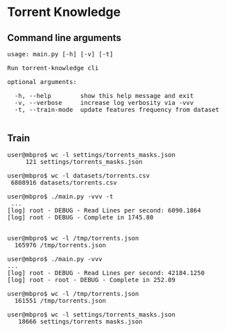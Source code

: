 # Torrent Knowledge


## Command line arguments
<pre>usage: main.py [-h] [-v] [-t]

Run torrent-knowledge cli

optional arguments:

  -h, --help        show this help message and exit
  -v, --verbose     increase log verbosity via -vvv
  -t, --train-mode  update features frequency from dataset
 </pre>


## Train
<pre>
user@mbpro$ wc -l settings/torrents_masks.json
     121 settings/torrents_masks.json

user@mbpro$ wc -l datasets/torrents.csv
 6808916 datasets/torrents.csv

user@mbpro$ ./main.py -vvv -t
 ...
[log] root - DEBUG - Read Lines per second: 6090.1864
[log] root - DEBUG - Complete in 1745.80


user@mbpro$ wc -l /tmp/torrents.json
  165976 /tmp/torrents.json

user@mbpro$ ./main.py -vvv
...
[log] root - DEBUG - Read Lines per second: 42184.1250
[log] root - root - DEBUG - Complete in 252.09

user@mbpro$ wc -l /tmp/torrents.json
  161551 /tmp/torrents.json

user@mbpro$ wc -l settings/torrents_masks.json
   18666 settings/torrents_masks.json
</pre>